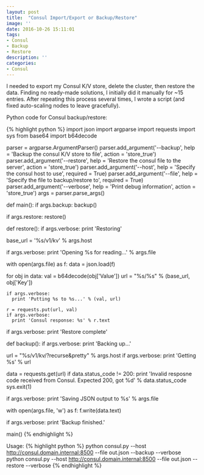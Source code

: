 ```yaml
---
layout: post
title:  "Consul Import/Export or Backup/Restore"
image: ''
date: 2016-10-26 15:11:01
tags:
- Consul
- Backup
- Restore
description: ''
categories:
- Consul
---
```

I needed to export my Consul K/V store, delete the cluster, then restore the data. Finding no ready-made solutions, I initially did it manually for ~15 entries. After repeating this process several times, I wrote a script (and fixed auto-scaling nodes to leave gracefully).

Python code for Consul backup/restore:

{% highlight python %}
import json
import argparse
import requests
import sys
from base64 import b64decode

parser = argparse.ArgumentParser()
parser.add_argument('--backup', help = 'Backup the consul K/V store to file', action = 'store_true')
parser.add_argument('--restore', help = 'Restore the consul file to the server', action = 'store_true')
parser.add_argument('--host', help = 'Specify the consul host to use', required = True)
parser.add_argument('--file', help = 'Specify the file to backup/restore to', required = True)
parser.add_argument('--verbose', help = 'Print debug information', action = 'store_true')
args = parser.parse_args()

def main():
  if args.backup:
    backup()

  if args.restore:
    restore()

def restore():
  if args.verbose:
    print 'Restoring'

  base_url = '%s/v1/kv' % args.host

  if args.verbose:
    print 'Opening %s for reading...' % args.file

  with open(args.file) as f:
    data = json.load(f)

  for obj in data:
    val = b64decode(obj['Value'])
    url = "%s/%s" % (base_url, obj['Key'])

    if args.verbose:
      print 'Putting %s to %s...' % (val, url)

    r = requests.put(url, val)
    if args.verbose:
      print 'Consul response: %s' % r.text

  if args.verbose:
    print 'Restore complete'

def backup():
  if args.verbose:
    print 'Backing up...'

  url = "%s/v1/kv/?recurse&pretty" % args.host
  if args.verbose:
    print 'Getting %s' % url

  data = requests.get(url)
  if data.status_code != 200:
    print 'Invalid resposne code received from Consul.  Expected 200, got %d' % data.status_code
    sys.exit(1)

  if args.verbose:
    print 'Saving JSON output to %s' % args.file

  with open(args.file, 'w') as f:
    f.write(data.text)

  if args.verbose:
    print 'Backup finished.'

main()
{% endhighlight %}

Usage:
{% highlight python %}
python consul.py  --host http://consul.domain.internal:8500 --file out.json --backup --verbose
python consul.py  --host http://consul.domain.internal:8500 --file out.json --restore --verbose
{% endhighlight %}
